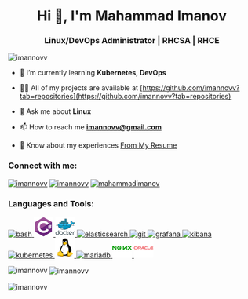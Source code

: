 <h1 align="center">Hi 👋, I'm Mahammad Imanov</h1>
<h3 align="center">Linux/DevOps Administrator | RHCSA | RHCE</h3>

<p align="left"> <img src="https://komarev.com/ghpvc/?username=imannovv&label=Profile%20views&color=0e75b6&style=flat" alt="imannovv" /> </p>

- 🌱 I’m currently learning **Kubernetes, DevOps**

- 👨‍💻 All of my projects are available at [https://github.com/imannovv?tab=repositories](https://github.com/imannovv?tab=repositories)

- 💬 Ask me about **Linux**

- 📫 How to reach me **imannovv@gmail.com**

- 📄 Know about my experiences [From My Resume](https://drive.google.com/file/d/18t1h5q-AmiFk0MuPBlmO30K_a4fCl4zD/view?pli=1)

<h3 align="left">Connect with me:</h3>
<p align="left">
<a href="https://linkedin.com/in/imannovv" target="blank"><img align="center" src="https://raw.githubusercontent.com/rahuldkjain/github-profile-readme-generator/master/src/images/icons/Social/linked-in-alt.svg" alt="imannovv" height="30" width="40" /></a>
<a href="https://instagram.com/imannovv" target="blank"><img align="center" src="https://raw.githubusercontent.com/rahuldkjain/github-profile-readme-generator/master/src/images/icons/Social/instagram.svg" alt="imannovv" height="30" width="40" /></a>
<a href="https://www.hackerrank.com/mahammadimanov" target="blank"><img align="center" src="https://raw.githubusercontent.com/rahuldkjain/github-profile-readme-generator/master/src/images/icons/Social/hackerrank.svg" alt="mahammadimanov" height="30" width="40" /></a>
</p>

<h3 align="left">Languages and Tools:</h3>
<p align="left"> <a href="https://www.gnu.org/software/bash/" target="_blank" rel="noreferrer"> <img src="https://www.vectorlogo.zone/logos/gnu_bash/gnu_bash-icon.svg" alt="bash" width="40" height="40"/> </a> <a href="https://www.w3schools.com/cs/" target="_blank" rel="noreferrer"> <img src="https://raw.githubusercontent.com/devicons/devicon/master/icons/csharp/csharp-original.svg" alt="csharp" width="40" height="40"/> </a> <a href="https://www.docker.com/" target="_blank" rel="noreferrer"> <img src="https://raw.githubusercontent.com/devicons/devicon/master/icons/docker/docker-original-wordmark.svg" alt="docker" width="40" height="40"/> </a> <a href="https://www.elastic.co" target="_blank" rel="noreferrer"> <img src="https://www.vectorlogo.zone/logos/elastic/elastic-icon.svg" alt="elasticsearch" width="40" height="40"/> </a> <a href="https://git-scm.com/" target="_blank" rel="noreferrer"> <img src="https://www.vectorlogo.zone/logos/git-scm/git-scm-icon.svg" alt="git" width="40" height="40"/> </a> <a href="https://grafana.com" target="_blank" rel="noreferrer"> <img src="https://www.vectorlogo.zone/logos/grafana/grafana-icon.svg" alt="grafana" width="40" height="40"/> </a> <a href="https://www.elastic.co/kibana" target="_blank" rel="noreferrer"> <img src="https://www.vectorlogo.zone/logos/elasticco_kibana/elasticco_kibana-icon.svg" alt="kibana" width="40" height="40"/> </a> <a href="https://kubernetes.io" target="_blank" rel="noreferrer"> <img src="https://www.vectorlogo.zone/logos/kubernetes/kubernetes-icon.svg" alt="kubernetes" width="40" height="40"/> </a> <a href="https://www.linux.org/" target="_blank" rel="noreferrer"> <img src="https://raw.githubusercontent.com/devicons/devicon/master/icons/linux/linux-original.svg" alt="linux" width="40" height="40"/> </a> <a href="https://mariadb.org/" target="_blank" rel="noreferrer"> <img src="https://www.vectorlogo.zone/logos/mariadb/mariadb-icon.svg" alt="mariadb" width="40" height="40"/> </a> <a href="https://www.nginx.com" target="_blank" rel="noreferrer"> <img src="https://raw.githubusercontent.com/devicons/devicon/master/icons/nginx/nginx-original.svg" alt="nginx" width="40" height="40"/> </a> <a href="https://www.oracle.com/" target="_blank" rel="noreferrer"> <img src="https://raw.githubusercontent.com/devicons/devicon/master/icons/oracle/oracle-original.svg" alt="oracle" width="40" height="40"/> </a> </p>

<p><img align="left" src="https://github-readme-stats.vercel.app/api/top-langs?username=imannovv&show_icons=true&locale=en&layout=compact" alt="imannovv" /></p>

<p>&nbsp;<img align="center" src="https://github-readme-stats.vercel.app/api?username=imannovv&show_icons=true&locale=en" alt="imannovv" /></p>

<p><img align="center" src="https://github-readme-streak-stats.herokuapp.com/?user=imannovv&" alt="imannovv" /></p>

